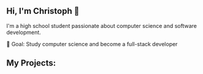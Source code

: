 ## Hi, I'm Christoph 👋

I'm a high school student passionate about computer science and software development.

🚀 Goal: Study computer science and become a full-stack developer

## My Projects:


<!--
**ChristophW610/ChristophW610** is a ✨ _special_ ✨ repository because its `README.md` (this file) appears on your GitHub profile.

Here are some ideas to get you started:

- 🔭 I’m currently working on ...
- 🌱 I’m currently learning ...
- 👯 I’m looking to collaborate on ...
- 🤔 I’m looking for help with ...
- 💬 Ask me about ...
- 📫 How to reach me: ...
- 😄 Pronouns: ...
- ⚡ Fun fact: ...
-->

